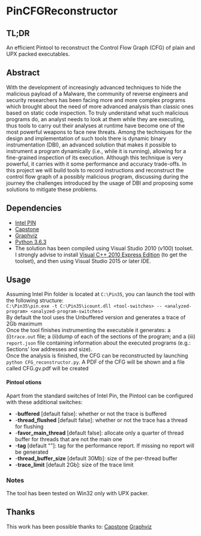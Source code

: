 # PinCFGReconstructor

## TL;DR
An efficient Pintool to reconstruct the Control Flow Graph (CFG) of plain and UPX packed executables.

## Abstract
With the development of increasingly advanced techniques to hide the malicious 
payload of a Malware, the community of reverse engineers and security researchers
has been facing more and more complex programs which brought about the need of
more advanced analysis than classic ones based on static code inspection. To truly
understand what such malicious programs do, an analyst needs to look at them
while they are executing, thus tools to carry out their analyses at runtime have
become one of the most powerful weapons to face new threats.
Among the techniques for the design and implementation of such tools there is
dynamic binary instrumentation (DBI), an advanced solution that makes it possible
to instrument a program dynamically (i.e., while it is running), allowing for a
fine-grained inspection of its execution. Although this technique is very powerful,
it carries with it some performance and accuracy trade-offs. In this project we will
build tools to record instructions and reconstruct the control flow graph of a possibly
malicious program, discussing during the journey the challenges introduced by the
usage of DBI and proposing some solutions to mitigate these problems.

## Dependencies
- [Intel PIN](https://software.intel.com/sites/landingpage/pintool/downloads/pin-3.5-97503-gac534ca30-msvc-windows.zip)
- [Capstone](https://www.capstone-engine.org/download.html)
- [Graphviz](https://www.graphviz.org/download)
- [Python 3.6.3](https://www.python.org/downloads/release/python-363)
- The solution has been compiled using Visual Studio 2010 (v100) toolset. I strongly advise to install [Visual C++ 2010 Express Edition](https://my.visualstudio.com/Downloads?q=visual%20studio%202010&wt.mc_id=o~msft~vscom~older-downloads) (to get the toolset), and then using Visual Studio 2015 or later IDE.

## Usage
Assuming Intel Pin folder is located at `C:\Pin35`, you can launch the tool with the following structure:  
`C:\Pin35\pin.exe -t C:\Pin35\icount.dll <tool-switches> -- <analyzed-program> <analyzed-program-switches>`  
By default the tool uses the Unbuffered version and generates a trace of 2Gb maximum  
Once the tool finishes instrumenting the executable it generates: a (i)`trace.out` file; a (ii)dump of each of the sections of the program; and a (iii) `report.json` file containing information about the executed programs (e.g.: Sections' low addresses and size).  
Once the analysis is finished, the CFG can be reconstructed by launching `python CFG_reconstructor.py`. A PDF of the CFG will be shown and a file called CFG.gv.pdf will be created

#### Pintool otions
Apart from the standard switches of Intel Pin, the Pintool can be configured with these additional switches:
- -**buffered**  [default false]:
        whether or not the trace is buffered
- -**thread_flushed**  [default false]:
        whether or not the trace has a thread for flushing
- -**favor_main_thread**  [default false]:
        allocate only a quarter of thread buffer for threads that are not the main one
- -**tag**  [default ""]:
        tag for the performance report. If missing no report will be generated
- -**thread_buffer_size**  [default 30Mb]:
        size of the per-thread buffer
- -**trace_limit**  [default 2Gb]:
        size of the trace limit
        
### Notes
The tool has been tested on Win32 only with UPX packer.

## Thanks
This work has been possible thanks to:
[Capstone](https://github.com/aquynh/capstone)
[Graphviz](https://gitlab.com/graphviz/graphviz)
